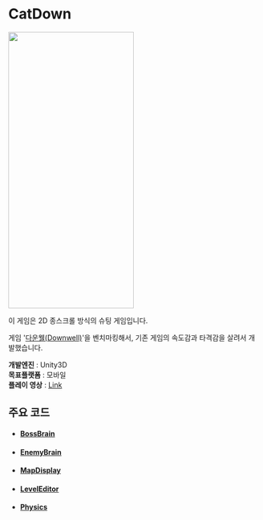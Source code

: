 
# CatDown

<p>
  <img src="https://user-images.githubusercontent.com/36800639/175810929-addff3cc-5b6b-44cd-8f57-b58600aeb06a.gif"  width="250" height="550"/>
</p>

이 게임은 2D 종스크롤 방식의 슈팅 게임입니다.

게임 '[다운웰(Downwell)](https://youtu.be/tpDONgfBuzk)'을 벤치마킹해서, 기존 게임의 속도감과 타격감을 살려서 개발했습니다.

__개발엔진__ : Unity3D   
__목표플랫폼__ : 모바일   
__플레이 영상__ : [Link](https://www.youtube.com/watch?v=XUWcHJYMt88)



## 주요 코드
+ #### [BossBrain](https://github.com/ComeBiga/DownWellGame/tree/main/DownWell/Assets/1.Scripts/Enemy/Boss/Pattern/README.md)
+ #### [EnemyBrain](https://github.com/ComeBiga/DownWellGame/blob/main/DownWell/Assets/99.EnemyEditor/Scripts/README.md)
+ #### [MapDisplay](https://github.com/ComeBiga/DownWellGame/tree/main/DownWell/Assets/1.Scripts/Map)
+ #### [LevelEditor](https://github.com/ComeBiga/DownWellGame/tree/main/DownWell/Assets/99.LevelEditor/README.md)
+ #### [Physics](https://github.com/ComeBiga/DownWellGame/blob/main/DownWell/Assets/1.Scripts/Player/README.md)
